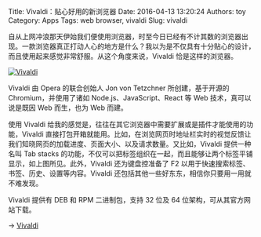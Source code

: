Title: Vivaldi：贴心好用的新浏览器
Date: 2016-04-13 13:20:24
Authors: toy
Category: Apps
Tags: web browser, vivaldi
Slug: vivaldi

自从上网冲浪那天伊始我们便使用浏览器，时至今日已经有不计其数的浏览器出现。一款浏览器真正打动人心的地方是什么？我以为是不仅具有十分贴心的设计，而且使用起来感觉非常舒服。从这个角度来说，Vivaldi 恰是这样的浏览器。

<!-- PELICAN_END_SUMMARY -->

[![Vivaldi]({filename}/images/vivaldi.thumb.png)]({filename}/images/vivaldi.png)

Vivaldi 由 Opera 的联合创始人 Jon von Tetzchner 所创建，基于开源的
Chromium，并使用了诸如 Node.js、JavaScript、React 等 Web 技术，真可以说是既因 Web 而生，也为 Web 而建。

使用 Vivaldi 给我的感觉是，往往在其它浏览器中需要扩展或是插件才能使用的功能，Vivaldi 直接打包开箱就能用。比如，在浏览网页时地址栏实时的视觉反馈让我们知晓网页的加载进度、页面大小、以及请求数量。又比如，Vivaldi 提供一种名叫 Tab stacks 的功能，不仅可以把标签组织在一起，而且能够让两个标签平铺显示，如上图所见。此外，Vivaldi 还为键盘控准备了 F2 以用于快速搜索标签、书签、历史、设置等内容。Vivaldi 还包括其他一些好东东，相信你只要用一用就不难发现。

Vivaldi 提供有 DEB 和 RPM 二进制包，支持 32 位及 64 位架构，可从其官方网站下载。

&rarr; [Vivaldi](https://vivaldi.com/download/)
